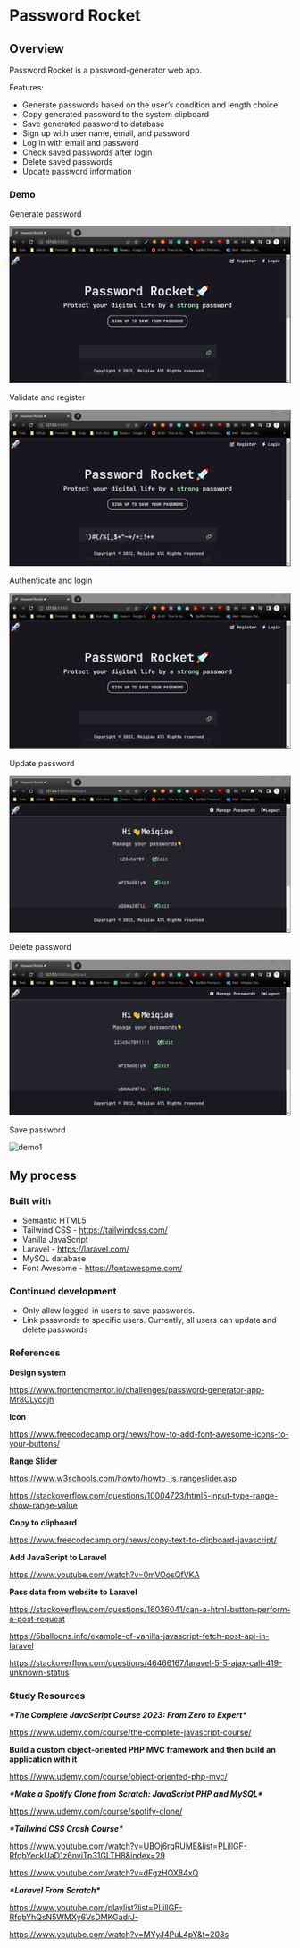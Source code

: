 # Password Rocket

## Overview

Password Rocket is a password-generator web app.

Features:

- Generate passwords based on the user’s condition and length choice
- Copy generated password to the system clipboard
- Save generated password to database
- Sign up with user name, email, and password
- Log in with email and password
- Check saved passwords after login
- Delete saved passwords
- Update password information

### Demo

Generate password

![demo1](https://github.com/erinchocolate/password-rocket/blob/master/demo/generate.gif)

Validate and register 

![demo1](https://github.com/erinchocolate/password-rocket/blob/master/demo/register.gif)

Authenticate and login

![demo1](https://github.com/erinchocolate/password-rocket/blob/master/demo/login.gif)

Update password

![demo1](https://github.com/erinchocolate/password-rocket/blob/master/demo/update.gif)

Delete password

![demo1](https://github.com/erinchocolate/password-rocket/blob/master/demo/delete.gif)

Save password

![demo1](https://github.com/erinchocolate/password-rocket/blob/master/demo/save.gif)

## My process

### Built with

- Semantic HTML5
- Tailwind CSS - https://tailwindcss.com/
- Vanilla JavaScript
- Laravel - https://laravel.com/
- MySQL database
- Font Awesome - https://fontawesome.com/

### Continued development

- Only allow logged-in users to save passwords.
- Link passwords to specific users. Currently, all users can update and delete passwords

### References

**Design system**

https://www.frontendmentor.io/challenges/password-generator-app-Mr8CLycqjh

**Icon**

https://www.freecodecamp.org/news/how-to-add-font-awesome-icons-to-your-buttons/

**Range Slider**

https://www.w3schools.com/howto/howto_js_rangeslider.asp

https://stackoverflow.com/questions/10004723/html5-input-type-range-show-range-value

**Copy to clipboard**

https://www.freecodecamp.org/news/copy-text-to-clipboard-javascript/

**Add JavaScript to Laravel**

https://www.youtube.com/watch?v=0mVOosQfVKA

**Pass data from website to Laravel**

https://stackoverflow.com/questions/16036041/can-a-html-button-perform-a-post-request

https://5balloons.info/example-of-vanilla-javascript-fetch-post-api-in-laravel

https://stackoverflow.com/questions/46466167/laravel-5-5-ajax-call-419-unknown-status

### Study Resources

***\*The Complete JavaScript Course 2023: From Zero to Expert\****

https://www.udemy.com/course/the-complete-javascript-course/

**Build a custom object-oriented PHP MVC framework and then build an application with it**

https://www.udemy.com/course/object-oriented-php-mvc/

***\*Make a Spotify Clone from Scratch: JavaScript PHP and MySQL\****

https://www.udemy.com/course/spotify-clone/

***\*Tailwind CSS Crash Course\****

https://www.youtube.com/watch?v=UBOj6rqRUME&list=PLillGF-RfqbYeckUaD1z6nviTp31GLTH8&index=29

https://www.youtube.com/watch?v=dFgzHOX84xQ

***\*Laravel From Scratch\****

https://www.youtube.com/playlist?list=PLillGF-RfqbYhQsN5WMXy6VsDMKGadrJ-

https://www.youtube.com/watch?v=MYyJ4PuL4pY&t=203s
